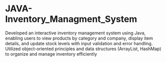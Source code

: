 # JAVA-Inventory_Managment_System
Developed an interactive inventory management system using Java, enabling users to view products by category and company, display item details, and update stock levels with input validation and error handling. Utilized object-oriented principles and data structures (ArrayList, HashMap) to organize and manage inventory efficiently  
